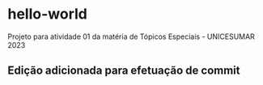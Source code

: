 # hello-world
Projeto para atividade 01 da matéria de Tópicos Especiais - UNICESUMAR 2023

## Edição adicionada para efetuação de commit
